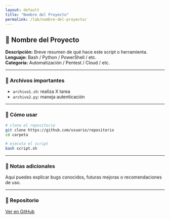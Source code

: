 ```yaml
---
layout: default
title: "Nombre del Proyecto"
permalink: /lab/nombre-del-proyecto/
---
```


## 🔧 Nombre del Proyecto

**Descripción:** Breve resumen de qué hace este script o herramienta.  
**Lenguaje:** Bash / Python / PowerShell / etc.  
**Categoría:** Automatización / Pentest / Cloud / etc.

---

### 📁 Archivos importantes

- `archivo1.sh`: realiza X tarea
- `archivo2.py`: maneja autenticación

---

### 🚀 Cómo usar

```bash
# clona el repositorio
git clone https://github.com/usuario/repositorio
cd carpeta

# ejecuta el script
bash script.sh
```

---

### 🐾 Notas adicionales

Aquí puedes explicar bugs conocidos, futuras mejoras o recomendaciones de uso.

---

### 🔗 Repositorio

[Ver en GitHub](https://github.com/usuario/repositorio)
